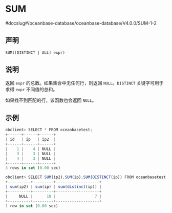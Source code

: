 SUM 
========================
#docslug#/oceanbase-database/oceanbase-database/V4.0.0/SUM-1-2


声明 
-----------------------

```unknow
SUM([DISTINCT | ALL] expr)
```



说明 
-----------------------

返回 `expr` 的总数。如果集合中无任何行，则返回 `NULL`。`DISTINCT` 关键字可用于求得 `expr` 不同值的总和。

如果找不到匹配的行，该函数也会返回 `NULL`。

示例 
-----------------------

```javascript
obclient> SELECT * FROM oceanbasetest;
+------+------+------+
| id   | ip   | ip2  |
+------+------+------+
|    1 |    4 | NULL |
|    3 |    3 | NULL |
|    4 |    3 | NULL |
+------+------+------+
3 rows in set (0.00 sec)

obclient> SELECT SUM(ip2),SUM(ip),SUM(DISTINCT(ip)) FROM oceanbasetest;
+----------+---------+-------------------+
| sum(ip2) | sum(ip) | sum(distinct(ip)) |
+----------+---------+-------------------+
|     NULL |      10 |                 7 |
+----------+---------+-------------------+
1 row in set (0.00 sec)
```


